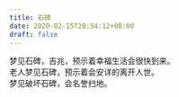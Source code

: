 ```yaml
---
title: 石碑
date: 2020-02-15T20:54:12+08:00
draft: false
---
```


梦见石碑，吉兆，预示着幸福生活会很快到来。<br>
老人梦见石碑，预示着会安详的离开人世。<br>
梦见破坏石碑，会名誉扫地。<br>
